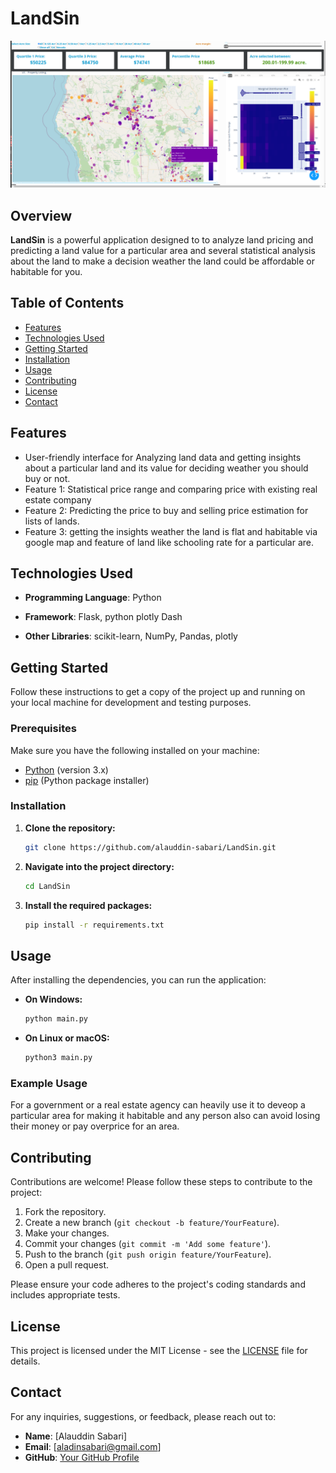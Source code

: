 

# LandSin

![Project Logo](interface.png)  
## Overview

**LandSin** is a powerful application designed to to analyze land pricing and predicting a land value for a particular area and several statistical analysis about the land to make a decision weather the land could be affordable or habitable for you.

## Table of Contents

- [Features](#features)
- [Technologies Used](#technologies-used)
- [Getting Started](#getting-started)
- [Installation](#installation)
- [Usage](#usage)
- [Contributing](#contributing)
- [License](#license)
- [Contact](#contact)

## Features

- User-friendly interface for Analyzing  land data and getting insights about a particular land and its value for deciding weather you should buy or not.
- Feature 1: Statistical price range and comparing price with existing real estate company
- Feature 2: Predicting the price to buy and selling price estimation for lists of lands. 
- Feature 3: getting the insights weather the land is flat and habitable via google map and feature of land like schooling rate for a particular are.  

## Technologies Used

- **Programming Language**: Python
- **Framework**:  Flask, python plotly Dash

- **Other Libraries**: scikit-learn, NumPy, Pandas, plotly 

## Getting Started

Follow these instructions to get a copy of the project up and running on your local machine for development and testing purposes.

### Prerequisites

Make sure you have the following installed on your machine:

- [Python](https://www.python.org/downloads/) (version 3.x)
- [pip](https://pip.pypa.io/en/stable/) (Python package installer)

### Installation

1. **Clone the repository:**

   ```bash
   git clone https://github.com/alauddin-sabari/LandSin.git
   ```

2. **Navigate into the project directory:**

   ```bash
   cd LandSin
   ```

3. **Install the required packages:**

   ```bash
   pip install -r requirements.txt
   ```

## Usage

After installing the dependencies, you can run the application:

- **On Windows:**

   ```bash
   python main.py
   ```

- **On Linux or macOS:**

   ```bash
   python3 main.py
   ```

### Example Usage

 For a government or a real estate agency can heavily use it to deveop a particular area for making it habitable and any person also can avoid losing their money or pay overprice for an area.

## Contributing

Contributions are welcome! Please follow these steps to contribute to the project:

1. Fork the repository.
2. Create a new branch (`git checkout -b feature/YourFeature`).
3. Make your changes.
4. Commit your changes (`git commit -m 'Add some feature'`).
5. Push to the branch (`git push origin feature/YourFeature`).
6. Open a pull request.

Please ensure your code adheres to the project's coding standards and includes appropriate tests.

## License

This project is licensed under the MIT License - see the [LICENSE](LICENSE) file for details.

## Contact

For any inquiries, suggestions, or feedback, please reach out to:

- **Name**: [Alauddin Sabari]
- **Email**: [aladinsabari@gmail.com]
- **GitHub**: [Your GitHub Profile](https://github.com/alauddin-sabari)

 
